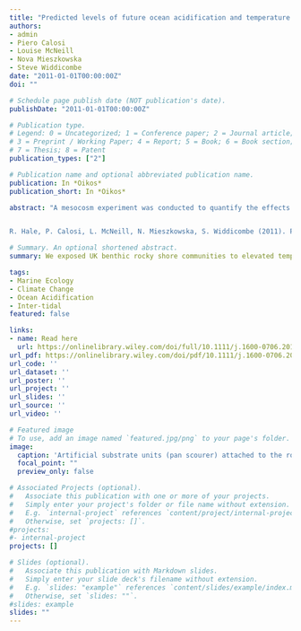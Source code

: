 ```yaml
---
title: "Predicted levels of future ocean acidification and temperature rise could alter community structure and biodiversity in marine benthic communities"
authors:
- admin
- Piero Calosi
- Louise McNeill
- Nova Mieszkowska
- Steve Widdicombe
date: "2011-01-01T00:00:00Z"
doi: ""

# Schedule page publish date (NOT publication's date).
publishDate: "2011-01-01T00:00:00Z"

# Publication type.
# Legend: 0 = Uncategorized; 1 = Conference paper; 2 = Journal article;
# 3 = Preprint / Working Paper; 4 = Report; 5 = Book; 6 = Book section;
# 7 = Thesis; 8 = Patent
publication_types: ["2"]

# Publication name and optional abbreviated publication name.
publication: In *Oikos*
publication_short: In *Oikos*

abstract: "A mesocosm experiment was conducted to quantify the effects of reduced pH and elevated temperature on an intact marine invertebrate community. Standardised faunal communities, collected from the extreme low intertidal zone using artificial substrate units, were exposed to one of eight nominal treatments (four pH levels: 8.0, 7.7, 7.3 and 6.7, crossed with two temperature levels: 12 and 16°C). After 60 days exposure communities showed significant changes in structure and lower diversity in response to reduced pH. The response to temperature was more complex. At higher pH levels (8.0 and 7.7) elevated temperature treatments contained higher species abundances and diversity than the lower temperature treatments. In contrast, at lower pH levels (7.3 and 6.7), elevated temperature treatments had lower species abundances and diversity than lower temperature treatments. The species losses responsible for these changes in community structure and diversity were not randomly distributed across the different phyla examined. Molluscs showed the greatest reduction in abundance and diversity in response to low pH and elevated temperature, whilst annelid abundance and diversity was mostly unaffected by low pH and was higher at the elevated temperature. The arthropod response was between these two extremes with moderately reduced abundance and diversity at low pH and elevated temperature. Nematode abundance increased in response to low pH and elevated temperature, probably due to the reduction of ecological constraints, such as predation and competition, caused by a decrease in macrofaunal abundance. This community‐based mesocosm study supports previous suggestions, based on observations of direct physiological impacts, that ocean acidification induced changes in marine biodiversity will be driven by differential vulnerability within and between different taxonomical groups. This study also illustrates the importance of considering indirect effects that occur within multispecies assemblages when attempting to predict the consequences of ocean acidification and global warming on marine communities.


R. Hale, P. Calosi, L. McNeill, N. Mieszkowska, S. Widdicombe (2011). Predicted levels of future ocean acidification and temperature rise could alter community structure and biodiversity in marine benthic communities. Oikos, 120 (5), 661-674."

# Summary. An optional shortened abstract.
summary: We exposed UK benthic rocky shore communities to elevated temperature and low pH hypercapnia which resulted in changes in community abundance and diversity. Calcifying species were most vulnerable, Nematodes and Annelids were least vulnerable.  Indirect effects, such as reduction in predation and competition, in multispecies assemblages will have a large effect in communities, as well as the direct effects of ocean acidification and increased temperature.

tags:
- Marine Ecology
- Climate Change
- Ocean Acidification
- Inter-tidal
featured: false

links:
- name: Read here
  url: https://onlinelibrary.wiley.com/doi/full/10.1111/j.1600-0706.2010.19469.x
url_pdf: https://onlinelibrary.wiley.com/doi/pdf/10.1111/j.1600-0706.2010.19469.x
url_code: ''
url_dataset: ''
url_poster: ''
url_project: ''
url_slides: ''
url_source: ''
url_video: ''

# Featured image
# To use, add an image named `featured.jpg/png` to your page's folder. 
image:
  caption: 'Artificial substrate units (pan scourer) attached to the rocky inter-tidal to collect a marine invertebrate community'
  focal_point: ""
  preview_only: false

# Associated Projects (optional).
#   Associate this publication with one or more of your projects.
#   Simply enter your project's folder or file name without extension.
#   E.g. `internal-project` references `content/project/internal-project/index.md`.
#   Otherwise, set `projects: []`.
#projects:
#- internal-project
projects: []

# Slides (optional).
#   Associate this publication with Markdown slides.
#   Simply enter your slide deck's filename without extension.
#   E.g. `slides: "example"` references `content/slides/example/index.md`.
#   Otherwise, set `slides: ""`.
#slides: example
slides: ""
---
```

